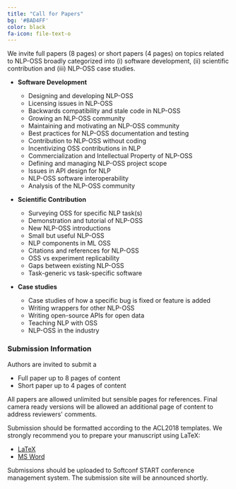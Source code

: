 ```yaml
---
title: "Call for Papers"
bg: '#BAD4FF'
color: black
fa-icon: file-text-o
---
```

We invite full papers (8 pages) or short papers (4 pages) on topics related to 
NLP-OSS broadly categorized into (i) software development, (ii) scientific 
contribution and (iii) NLP-OSS case studies.

 - **Software Development**
   - Designing and developing NLP-OSS
   - Licensing issues in NLP-OSS
   - Backwards compatibility and stale code in NLP-OSS
   - Growing an NLP-OSS community
   - Maintaining and motivating an NLP-OSS community
   - Best practices for NLP-OSS documentation and testing
   - Contribution to NLP-OSS without coding
   - Incentivizing OSS contributions in NLP
   - Commercialization and Intellectual Property of NLP-OSS
   - Defining and managing NLP-OSS project scope
   - Issues in API design for NLP
   - NLP-OSS software interoperability
   - Analysis of the NLP-OSS community

 - **Scientific Contribution**
   - Surveying OSS for specific NLP task(s)
   - Demonstration and tutorial of NLP-OSS
   - New NLP-OSS introductions
   - Small but useful NLP-OSS
   - NLP components in ML OSS
   - Citations and references for NLP-OSS
   - OSS vs experiment replicability
   - Gaps between existing NLP-OSS
   - Task-generic vs task-specific software

 - **Case studies**
   - Case studies of how a specific bug is fixed or feature is added
   - Writing wrappers for other NLP-OSS
   - Writing open-source APIs for open data
   - Teaching NLP with OSS
   - NLP-OSS in the industry



### Submission Information

Authors are invited to submit a

 - Full paper up to 8 pages of content
 - Short paper up to 4 pages of content

All papers are allowed unlimited but sensible pages for references. Final camera ready versions will be allowed an additional page of content to address reviewers' comments.

Submission should be formatted according to the ACL2018 templates. We strongly recommend you to prepare your manuscript using LaTeX:

 - [LaTeX](http://acl2018.org/downloads/acl18-latex.zip)
 - [MS Word](http://acl2018.org/downloads/acl18-word.zip)

Submissions should be uploaded to Softconf START conference management system. The submission site will be announced shortly.
